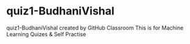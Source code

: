 # quiz1-BudhaniVishal
quiz1-BudhaniVishal created by GitHub Classroom
This is for Machine Learning Quizes & Self Practise
